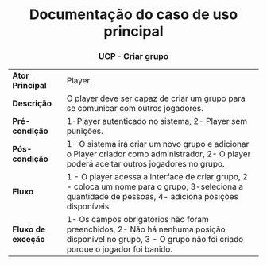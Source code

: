 <div align="center">

#  Documentação do caso de uso principal

### UCP  - Criar grupo
|  |  |
|--|--|
| **Ator Principal** | Player. |
| **Descrição** | O player deve ser capaz de criar um grupo para se comunicar com outros jogadores. |
| **Pré-condição** | 1-Player autenticado no sistema, 2- Player sem punições. |
| **Pós-condição** | 1- O sistema irá criar um novo grupo e adicionar o Player criador como administrador, 2- O player poderá aceitar outros jogadores no grupo. |
| **Fluxo** | 1 - O player acessa a interface de criar grupo, 2 - coloca um nome para o grupo, 3-seleciona a quantidade de pessoas, 4- adiciona posições disponíveis|
| **Fluxo de exceção**   | 1- Os campos obrigatórios não foram preenchidos, 2- Não há nenhuma posição disponível no grupo, 3 - O grupo não foi criado porque o jogador foi banido. |
  
